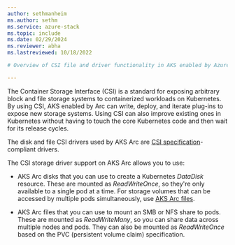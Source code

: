 ```yaml
---
author: sethmanheim
ms.author: sethm
ms.service: azure-stack
ms.topic: include
ms.date: 02/29/2024
ms.reviewer: abha
ms.lastreviewed: 10/18/2022

# Overview of CSI file and driver functionality in AKS enabled by Azure Arc

---
```


The Container Storage Interface (CSI) is a standard for exposing arbitrary block and file storage systems to containerized workloads on Kubernetes. By using CSI, AKS enabled by Arc can write, deploy, and iterate plug-ins to expose new storage systems. Using CSI can also improve existing ones in Kubernetes without having to touch the core Kubernetes code and then wait for its release cycles.

The disk and file CSI drivers used by AKS Arc are [CSI specification](https://github.com/container-storage-interface/spec/blob/master/spec.md)-compliant drivers.

The CSI storage driver support on AKS Arc allows you to use:

- AKS Arc disks that you can use to create a Kubernetes *DataDisk* resource. These are mounted as *ReadWriteOnce*, so they're only available to a single pod at a time. For storage volumes that can be accessed by multiple pods simultaneously, use [AKS Arc files](../container-storage-interface-files.md).

- AKS Arc files that you can use to mount an SMB or NFS share to pods. These are mounted as *ReadWriteMany*, so you can share data across multiple nodes and pods. They can also be mounted as *ReadWriteOnce* based on the PVC (persistent volume claim) specification.
